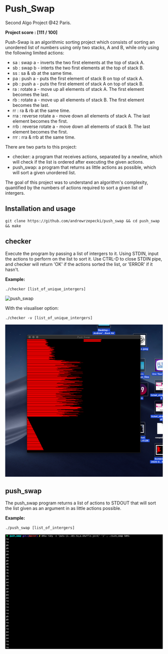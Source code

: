 # Push_Swap
Second Algo Project @42 Paris.

**Project score : [111 / 100]**

Push-Swap is an algorithmic sorting project which consists of sorting an unordered list of numbers using only two stacks, A and B, while only using the following limited actions:

 - sa : swap a - inverts the two first elements at the top of stack A.
 - sb : swap b - interts the two first elements at the top of stack B.
 - ss : sa & sb at the same time.
 - pa : push a - puts the first element of stack B on top of stack A.
 - pb : push a - puts the first element of stack A on top of stack B.
 - ra : rotate a - move up all elements of stack A. The first element becomes the last.
 - rb : rotate a - move up all elements of stack B. The first element becomes the last.
 - rr : ra & rb at the same time.
 - rra : reverse rotate a - move down all elements of stack A. The last element becomes the first.
 - rrb : reverse rotate a - move down all elements of stack B. The last element becomes the first.
 - rrr : rra & rrb at the same time.
 
There are two parts to this project:
- checker: a program that receives actions, separated by a newline, which will check if the list is ordered after executing the given actions.
- push_swap: a program that returns as little actions as possible, which will sort a given unordered list.

The goal of this project was to understand an algorithm's complexity, quantified by the numbers of actions required to sort a given list of intergers.

## Installation and usage

```
git clone https://github.com/andrewrzepecki/push_swap && cd push_swap && make
```

## checker

Execute the program by passing a list of intergers to it. Using STDIN, input the actions to perform on the list to sort it.
Use CTRL-D to close STDIN pipe, and checker will return 'OK' if the actions sorted the list, or 'ERROR' if it hasn't.

**Example:**

```
./checker [list_of_unique_intergers]
```

![push_swap](png/checker.png)


With the visualiser option:
```
./checker -v [list_of_unique_intergers]
```

![push_swap](png/checker_vis.png)
## push_swap

The push_swap program returns a list of actions to STDOUT that will sort the list given as an argument in as little actions possible.

**Example:**

```
./push_swap [list_of_intergers]
```

![push_swap](png/push_swap.png)
